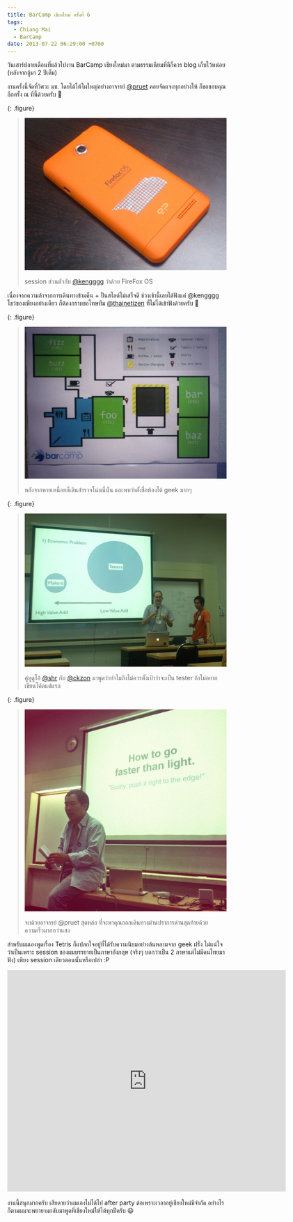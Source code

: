 ```yaml
---
title: BarCamp เชียงใหม่ ครั้งที่ 6
tags:
  - Chiang Mai
  - BarCamp
date: 2013-07-22 06:29:00 +0700
---
```


วันเสาร์ปลายเดือนที่แล้วไปงาน BarCamp เชียงใหม่มา ตามธรรมเนียมที่ดีก็ควร blog เก็บไว้หน่อย (หลังจากอู้มา 2 ปีเต็ม)

งานครั้งนี้จัดที่วิศวะ มช. โดยได้โต้โผใหญ่อย่างอาจารย์ [@pruet][] คอยจัดแจงทุกอย่างให้ ก็ขอขอบคุณอีกครั้ง ณ ที่นี้ด้วยครับ 🙏

{: .figure}
> ![](/images/event/barcamp-cnx-6/firefox-os.jpg)
>
> session ส่วนตัวกับ [@kengggg][] ว่าด้วย FireFox OS

เนื่องจากความล้าจากการเดินทางข้ามคืน + ปั่นสไลด์ไม่เสร็จดี ช่วงเช้านี้เลยได้ฟังแค่ @kengggg โชว์ของเพียงอย่างเดียว ก็ต้องกราบขอโทษทีม [@thainetizen][] ที่ไม่ได้เข้าฟังด้วยครับ 🙇

{: .figure}
> ![](/images/event/barcamp-cnx-6/foobarfizzbuzz.jpg)
>
> หลังจากหายเหนื่อยก็เดินสำรวจโน่นนี่นั่น และพบว่าตั้งชื่อห้องได้ geek มากๆ

{: .figure}
> ![](/images/event/barcamp-cnx-6/no-tester.jpg)
>
> คู่หูดูโอ้ [@shr][] กับ [@ckzon][] มาพูดว่าทำไมถึงไม่ควรตั้งเป้าว่าจะเป็น tester ถ้าไม่อยากเขียนโค้ดแต่แรก

{: .figure}
> ![](/images/event/barcamp-cnx-6/warp-bubble.jpg)
>
> จบด้วยอาจารย์ @pruet สุดหล่อ ที่จะพาคุณออกเดินทางผ่านปราการด่านสุดท้ายด้วยความเร็วมากกว่าแสง

สำหรับผมเองพูดเรื่อง Tetris ก็แปลกใจอยู่ที่ได้รับความนิยมอย่างล้นหลามจาก geek ฝรั่ง ไม่แน่ใจว่าเป็นเพราะ session ของผมบรรยายเป็นภาษาอังกฤษ (จริงๆ บอกว่าเป็น 2 ภาษาแต่ไม่มีคนไทยมาฟัง) เพียง session เดียวตอนนั้นหรือเปล่า :P

<iframe src="https://docs.google.com/presentation/d/1EuOcXPdRUOu4lg9qP221oIncuYPkpwc0Z4ToE7-nLnw/embed?start=false&loop=false&delayms=3000" frameborder="0" width="640" height="509" allowfullscreen="true" mozallowfullscreen="true" webkitallowfullscreen="true"></iframe>

งานนี้สนุกมากครับ เสียดายว่าผมเองไม่ได้ไป after party ต่อเพราะเวลาอยู่เชียงใหม่มีจำกัด อย่างไรก็ตามผมจะพยายามกลับมาพูดที่เชียงใหม่ให้ได้ทุกปีครับ 😃


[@pruet]: //twitter.com/pruet
[@kengggg]: //twitter.com/kengggg
[@thainetizen]: //twitter.com/thainetizen
[@shr]: //twitter.com/shr
[@ckzon]: //twitter.com/ckzon
